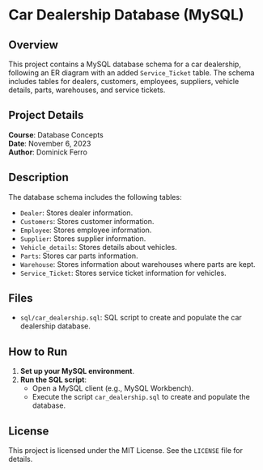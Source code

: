 # Car Dealership Database (MySQL)

## Overview
This project contains a MySQL database schema for a car dealership, following an ER diagram with an added `Service_Ticket` table. The schema includes tables for dealers, customers, employees, suppliers, vehicle details, parts, warehouses, and service tickets.

## Project Details
**Course**: Database Concepts  
**Date**: November 6, 2023  
**Author**: Dominick Ferro  

## Description
The database schema includes the following tables:
- `Dealer`: Stores dealer information.
- `Customers`: Stores customer information.
- `Employee`: Stores employee information.
- `Supplier`: Stores supplier information.
- `Vehicle_details`: Stores details about vehicles.
- `Parts`: Stores car parts information.
- `Warehouse`: Stores information about warehouses where parts are kept.
- `Service_Ticket`: Stores service ticket information for vehicles.

## Files
- `sql/car_dealership.sql`: SQL script to create and populate the car dealership database.

## How to Run
1. **Set up your MySQL environment**.
2. **Run the SQL script**:
   - Open a MySQL client (e.g., MySQL Workbench).
   - Execute the script `car_dealership.sql` to create and populate the database.

## License
This project is licensed under the MIT License. See the `LICENSE` file for details.
